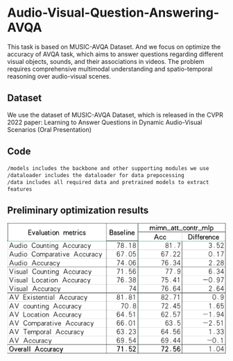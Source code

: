 # Audio-Visual-Question-Answering-AVQA
This task is based on MUSIC-AVQA Dataset. And we focus on optimize the accuracy of AVQA task, which aims to answer questions regarding different visual objects, sounds, and their associations in videos. The problem requires comprehensive multimodal understanding and spatio-temporal reasoning over audio-visual scenes.
## Dataset
We use the dataset of MUSIC-AVQA Dataset, which is released in the CVPR 2022 paper:
Learning to Answer Questions in Dynamic Audio-Visual Scenarios (Oral Presentation)
## Code
```
/models includes the backbone and other supporting modules we use
/dataloader includes the dataloader for data prepocessing
/data includes all required data and pretrained models to extract features
```
## Preliminary optimization results
![image](https://github.com/zailongchen/Audio-Visual-Question-Answering-AVQA/blob/main/image/results_1.png)
